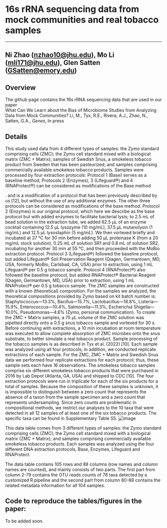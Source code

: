 # 16s rRNA sequencing data from mock communities and real tobacco samples

---
Ni Zhao (nzhao10@jhu.edu), Mo Li (mli171@jhu.edu), Glen Satten (GSatten@emory.edu)
---
## Overview
The github page contains the 16s rRNA sequencing data that are used in our paper <br/>
What Can We Learn about the Bias of Microbiome Studies from Analyzing Data from Mock Communities? Li, M., Tyx, R.E., Rivera, A.J., Zhao, N., Satten, G.A., *Genes*, In press  <br/>

## Details

This study used data from 4 different types of samples: the Zymo standard comprising cells (ZMC); the Zymo cell standard mixed with a biological matrix (ZMC + Matrix); samples of Swedish Snus, a smokeless tobacco product from Sweden that has been pasteurized; and samples comprising commercially available smokeless tobacco products. 
Samples were processed by four extraction protocols: Protocol 1 (Base) serves as a baseline method, Protocols 2 (Enzymes), 3 (Lifeguard®) and 4 (RNAProtect®) can be considered as modifications of the Base method

.  and is a modification of a protocol that has been previously described by us [12], but without the use of any additional enzymes. The other three protocols can be considered as modifications of the base method. Protocol 2 (Enzymes) is our original protocol, which here we describe as the base protocol but with added enzymes to facilitate bacterial lysis; to 2.5 mL of bead solution in the extraction tube, we added 62.5 µL of an enzyme cocktail containing 12.5 µL lysozyme (10 mg/mL), 37.5 µL mutanolysin (1 mg/mL) and 12.5 µL lysostaphin (5 mg/mL). We then vortexed briefly and incubated at 37 °C for 30 min before adding 50 µL proteinase K (from a 20 mg/mL stock solution), 0.25 mL of solution SR1 and 0.8 mL of solution SR2, incubating for another 30 min at 55 °C, and then proceeded with the MoBio extraction protocol. Protocol 3 (Lifeguard®) followed the baseline protocol, but added Lifeguard® Soil Preservation Reagent (Qiagen, Germantown, MD, USA, formerly MoBio, Carlsbad, CA, USA) prior to extraction, using 1 mL Lifeguard® per 0.5 g tobacco sample. Protocol 4 (RNAProtect®) also followed the baseline protocol, but added RNAProtect® Bacterial Reagent (Qiagen, Germantown, MD, USA) prior to extraction, using 1 mL RNAProtect® per 0.5 g tobacco sample. 
The ZMC samples are constructed with a known (theoretical) composition. For the samples we analyzed, the theoretical compositions provided by Zymo based on kit batch number is: Staphylococcus—13.3%, Bacillus—15.7%, Lactobacillus—18.8%, Listeria—15.9%, Enterococcus—10.4%, Salmonella—11.3%, Escherichia Shigella—10.0%, Pseudomonas—4.6% (Zymo, personal communication). To create the ZMC + Matrix samples, a 75 µL volume of the ZMC solution was pipetted directly onto a 0.5 g snus tobacco sample and vortexed for 30 s. Before continuing with extractions, a 10 min incubation at room temperature was executed to allow complete absorption of ZMC microbes onto the snus substrate, to better simulate a real tobacco product. Sample processing of the tobacco samples is as described in Tyx et al. (2022) [10].
Each sample was analyzed using all four protocols; in addition, we conducted replicate extractions of each sample. For the ZMC, ZMC + Matrix and Swedish Snus data we performed four replicate extractions for each protocol; thus, these sample sets each have 16 observations. The smokeless tobacco samples comprise six different smokeless tobacco products that were purchased in 2016 by Lab Depot (Atlanta, GA, USA) and shipped to CDC [10]. The four extraction protocols were run in triplicate for each of the six products for a total of  samples. Because the composition of these samples is unknown, it is impossible to distinguish between a zero count that represents the absence of a taxon from the sample specimen and a zero count that represents undersampling. Since zero counts are problematic in compositional methods, we restrict our analyses to the 10 taxa that were detected in all 12 samples of at least one of the six tobacco products. The specific taxa can be found in Supplementary Table S5.
![image](https://user-images.githubusercontent.com/7673340/192787718-015bf40f-4d39-43ce-92e3-cd3dd6a5c8eb.png)

This data table comes from 3 different types of samples: the Zymo standard comprising cells (ZMC); the Zymo cell standard mixed with a biological matrix (ZMC + Matrix); and samples comprising commercially available smokeless tobacco products. Each samples was analyzed using the four different DNA extraction protocols, Base, Enzymes, Lifeguard and RNAProtect. 

The data table contains 105 rows and 88 columns (row names and column names are counted), and mainly consists of two parts. The first part from column 2-79 contains the OTU reads counts of 78 taxa detected by a customized R pipeline and the second part from column 80-88 contains the related metadata information for all 104 samples.


## Code to reproduce the tables/figures in the paper: 
To be added soon. 



